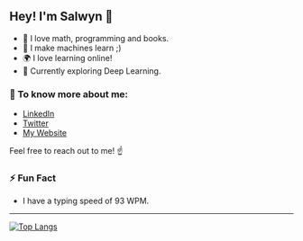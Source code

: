 
## Hey! I'm Salwyn 👋
- 🌱 I love math, programming and books.
- 🤖 I make machines learn ;)
- 🌍 I love learning online!
- 🔭 Currently exploring Deep Learning.

### 💬 To know more about me:
- [LinkedIn](https://www.linkedin.com/in/salwyn-mathew-4579381b7/)
- [Twitter](https://twitter.com/salwinator_)
- [My Website](https://salwyn.me/)

Feel free to reach out to me! ☝

### ⚡ Fun Fact
- I have a typing speed of 93 WPM.

---

[![Top Langs](https://github-readme-stats.vercel.app/api/top-langs/?username=Salwyn13&layout=compact)](https://github.com/Salwyn13/github-readme-stats)
